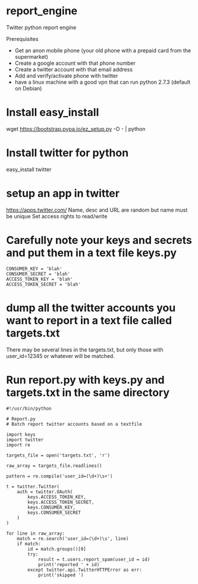 # report_engine

Twitter python report engine

Prerequisites

- Get an anon mobile phone (your old phone with a prepaid card from the supermarket)
- Create a google account with that phone number
- Create a twitter account with that email address
- Add and verify/activate phone with twitter
- have a linux machine with a good vpn that can run python 2.7.3 (default on Debian)

# Install easy_install

wget https://bootstrap.pypa.io/ez_setup.py -O - | python


# Install twitter for python

easy_install twitter


# setup an app in twitter

https://apps.twitter.com/
Name, desc and URL are random but name must be unique
Set access rights to read/write

# Carefully note your keys and secrets and put them in a text file keys.py

    CONSUMER_KEY = 'blah'  
    CONSUMER_SECRET = 'blah'  
    ACCESS_TOKEN_KEY = 'blah'  
    ACCESS_TOKEN_SECRET = 'blah'  

# dump all the twitter accounts you want to report in a text file called targets.txt

There may be several lines in the targets.txt, but only those with user_id=12345 or whatever will be matched.

# Run report.py with keys.py and targets.txt in the same directory

    #!/usr/bin/python  
      
    # Report.py  
    # Batch report twitter accounts based on a textfile  
      
    import keys  
    import twitter  
    import re  
      
    targets_file = open('targets.txt', 'r')  
      
    raw_array = targets_file.readlines()  
      
    pattern = re.compile('user_id=(\d+)\s+')  
      
    t = twitter.Twitter(  
        auth = twitter.OAuth(  
            keys.ACCESS_TOKEN_KEY,  
            keys.ACCESS_TOKEN_SECRET,  
            keys.CONSUMER_KEY,  
            keys.CONSUMER_SECRET  
        )  
    )  
      
    for line in raw_array:  
        match = re.search('user_id=(\d+)\s', line)  
        if match:  
            id = match.groups()[0]  
            try:  
                result = t.users.report_spam(user_id = id)  
                print('reported ' + id)  
            except twitter.api.TwitterHTTPError as err:  
                print('skipped ')  
              
